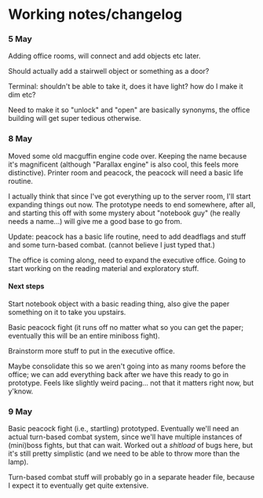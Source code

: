# Working notes/changelog
### 5 May
Adding office rooms, will connect and add objects etc later.

Should actually add a stairwell object or something as a door?

Terminal: shouldn't be able to take it, does it have light? how do I make it dim etc?

Need to make it so "unlock" and "open" are basically synonyms, the office building will get super tedious otherwise.


### 8 May
Moved some old macguffin engine code over. Keeping the name because it's magnificent (although "Parallax engine" is also cool, this feels more distinctive). Printer room and peacock, the peacock will need a basic life routine.

I actually think that since I've got everything up to the server room, I'll start expanding things out now. The prototype needs to end somewhere, after all, and starting this off with some mystery about "notebook guy" (he really needs a name...) will give me a good base to go from.

Update: peacock has a basic life routine, need to add deadflags and stuff and some turn-based combat. (cannot believe I just typed that.)

The office is coming along, need to expand the executive office. Going to start working on the reading material and exploratory stuff.

#### Next steps
Start notebook object with a basic reading thing, also give the paper something on it to take you upstairs.

Basic peacock fight (it runs off no matter what so you can get the paper; eventually this will be an entire miniboss fight).

Brainstorm more stuff to put in the executive office.

Maybe consolidate this so we aren't going into as many rooms before the office; we can add everything back after we have this ready to go in prototype. Feels like slightly weird pacing... not that it matters right now, but y'know.


### 9 May
Basic peacock fight (i.e., startling) prototyped. Eventually we'll need an actual turn-based combat system, since we'll have multiple instances of (mini)boss fights, but that can wait. Worked out a _shitload_ of bugs here, but it's still pretty simplistic (and we need to be able to throw more than the lamp).

Turn-based combat stuff will probably go in a separate header file, because I expect it to eventually get quite extensive.